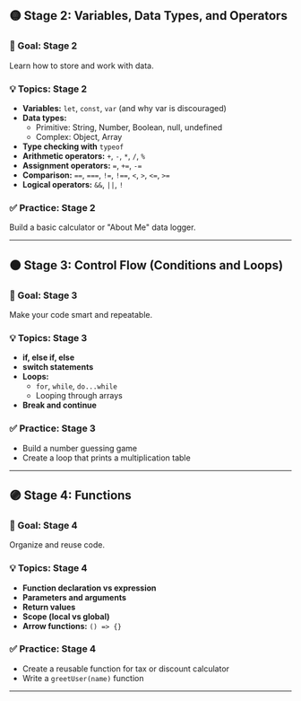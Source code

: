 ## 🟡 Stage 2: Variables, Data Types, and Operators

### 📌 Goal: Stage 2

Learn how to store and work with data.

### 💡 Topics: Stage 2

- **Variables:** `let`, `const`, `var` (and why var is discouraged)
- **Data types:**
  - Primitive: String, Number, Boolean, null, undefined
  - Complex: Object, Array
- **Type checking with** `typeof`
- **Arithmetic operators:** `+`, `-`, `*`, `/`, `%`
- **Assignment operators:** `=`, `+=`, `-=`
- **Comparison:** `==`, `===`, `!=`, `!==`, `<`, `>`, `<=`, `>=`
- **Logical operators:** `&&`, `||`, `!`

### ✅ Practice: Stage 2

Build a basic calculator or "About Me" data logger.

---

## 🟠 Stage 3: Control Flow (Conditions and Loops)

### 📌 Goal: Stage 3

Make your code smart and repeatable.

### 💡 Topics: Stage 3

- **if, else if, else**
- **switch statements**
- **Loops:**
  - `for`, `while`, `do...while`
  - Looping through arrays
- **Break and continue**

### ✅ Practice: Stage 3

- Build a number guessing game
- Create a loop that prints a multiplication table

---

## 🟣 Stage 4: Functions

### 📌 Goal: Stage 4

Organize and reuse code.

### 💡 Topics: Stage 4

- **Function declaration vs expression**
- **Parameters and arguments**
- **Return values**
- **Scope (local vs global)**
- **Arrow functions:** `() => {}`

### ✅ Practice: Stage 4

- Create a reusable function for tax or discount calculator
- Write a `greetUser(name)` function

---
